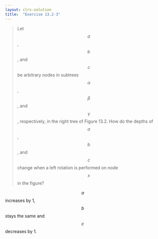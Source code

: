 ```yaml
---
layout: clrs-solution
title:  "Exercise 13.2-3"
---
```

>Let $$a$$, $$b$$, and $$c$$ be arbitrary nodes in subtrees $$\alpha$$, $$\beta$$, and $$\gamma$$, respectively, in the right tree of Figure 13.2. How do the depths of $$a$$, $$b$$, and $$c$$ change when a left rotation is performed on node $$x$$ in the figure?

$$a$$ increases by 1, $$b$$ stays the same and $$c$$ decreases by 1.
